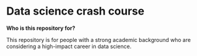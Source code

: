 # Data science crash course

**Who is this repository for?**

This repository is for people with a strong academic background who are considering a high-impact career in data science.

